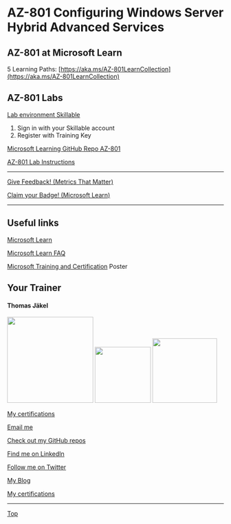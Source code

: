 # AZ-801 Configuring Windows Server Hybrid Advanced Services

## AZ-801 at Microsoft Learn

5 Learning Paths: 
[https://aka.ms/AZ-801LearnCollection](https://aka.ms/AZ-801LearnCollection)


## AZ-801 Labs

[Lab environment Skillable](https://brainymotion.learnondemand.net) 

1. Sign in with your Skillable account 
2. Register with Training Key

[Microsoft Learning GitHub Repo AZ-801](https://github.com/MicrosoftLearning/AZ-801-Configuring-Windows-Server-Hybrid-Advanced-Services)

[AZ-801 Lab Instructions](https://microsoftlearning.github.io/AZ-801-Configuring-Windows-Server-Hybrid-Advanced-Services/)



---


[Give Feedback! (Metrics That Matter)](#az-801-configuring-windows-server-hybrid-advanced-services)

[Claim your Badge! (Microsoft Learn)](#az-801-configuring-windows-server-hybrid-advanced-services)



---



## Useful links

[Microsoft Learn](https://learn.microsoft.com)

[Microsoft Learn FAQ](https://learn.microsoft.com/en-us/training/support/faq?pivots=general)

[Microsoft Training and Certification](https://aka.ms/traincertposter) Poster






##  Your Trainer
#### Thomas Jäkel

<img src="https://download69118.blob.core.windows.net/anon/Profilbild.jpg" width="200"/>
<a href="https://www.credly.com/badges/c1fe9e82-60d2-4268-8204-3709479a2bf9/public_url"><img src="https://download69118.blob.core.windows.net/anon/MCT-badge.png" width="130"/></a>
<a href="https://www.credly.com/badges/fc4737d8-923a-4d37-8f1a-497c08a7c1ff/public_url"><img src="https://download69118.blob.core.windows.net/anon/AAI-badge.png" width="150"/></a>

[My certifications](https://www.credly.com/users/thomas-jakel)

[Email me](mailto:thomas.jaekel@brainymotion.de?subject=AZ-801)

[Check out my GitHub repos](https://github.com/www42)

[Find me on LinkedIn](https://linkedin.com/in/tjkkll)

[Follow me on Twitter](https://twitter.com/tjkkll)

[My Blog](https://blog.az.training)

[My certifications](https://www.credly.com/users/thomas-jakel)

---

[Top](#az-801-configuring-windows-server-hybrid-advanced-services)